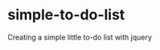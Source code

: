 # simple-to-do-list

Creating a simple little to-do list with jquery

<!-- this is just a test add more to see differet-->